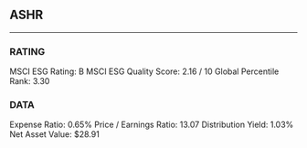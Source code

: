 ## ASHR
----
### RATING

MSCI ESG Rating:		B
MSCI ESG Quality Score:		2.16 / 10
Global Percentile Rank:		3.30
### DATA

Expense Ratio:		0.65%
Price / Earnings Ratio:		13.07
Distribution Yield:		1.03%
Net Asset Value:		$28.91
